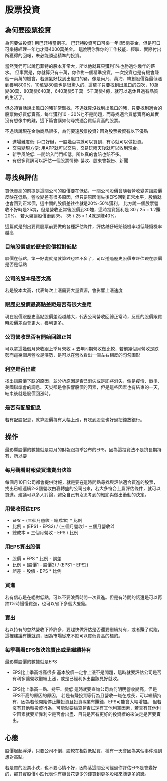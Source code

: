 # 股票投資
## 為何要股票投資
為何要做投資? 用巴菲特當例子。 巴菲特投資可口可樂一年賺5億美金，但是可口可樂總經理一年也才賺4000萬美金。 這說明你靠你的工作技能、經驗、實際付出所獲得的回報，未必能勝過精準的投資。

當然我們可以說巴菲特的股本非常大，所以他就算只獲利1%也勝過你幾年的薪水。 但事實是，你就算只有十萬，你作對一個精準投資，一次投資也是有機會賺個一兩萬的機會。若運氣好找到出風口的豬，像是尚凡、萬海、緯創股價從最低漲到獲利800%，10萬變80萬也是很驚人的，這輩子只要找到出風口的四次，10萬變80萬，80萬變640萬，640萬變5千萬，5千萬變4億，就可以退休且過有品質的生活了。

但必須實話說出風口的豬非常難找，不過就算沒找到出風口的豬，只要找到適合的股票做好買低賣高，每年獲利10 - 30%也不是問題，而尋找適合買低賣高的其實沒有想像中的難，這下篇會講如何尋找適合買低賣高的股票。

不過話說現在金融商品很多，為何要遠股票投資? 因為股票投資有以下優點
* 進場難度低: 戶口好辦，一股幾百塊就可以買到，有心就可以做投資。
* 交易變現方便: 用APP就可以交易，交易玩兩天後就可以收到現金。
* 新手風險低: 一開始入門門檻低，所以真的會賠也賠不多。
* 有很多資訊可以評估一個股票情勢: 營收、股東會報告、新聞

## 尋找與評估
買低賣高的前提是這間公司的股價要在低點，一間公司股價會隨著營收變差讓股價反映在低點，營收變差有很多原因，但只要原因消失後EPS回到正常水平，股價就也會回到正常價，這中間的股價差往往就是20%-50%獲利。
比方說一個股票營收不好時是25塊，但是營收正常後股價到30塊，這時投資獲利是 30 / 25 = 1.2賺20%。 若大盤讓股價衝到35， 35 / 25 = 1.4就是賺40%。

這篇就是列出要買股票前要做的各種評估條件，評估越仔細賠錢機率越低賺錢機率越高

### 目前股價處於歷史股價相對低點
股價在低點，第一好處就是就算跌也跌不多了，可以透過歷史股價來評估現在股價是否是低點

### 公司的股本是否太高
若是股本太高，代表每次上漲需要大量資源，會影響上漲速度

### 跟歷史股價最高點差距是否有很大差距
現在股價跟歷史高點股價差距越越大，代表公司營收回歸正常時，反應的股價跟買時股價差距會更大，獲利更多。

### 公司營收是否有開始回歸正常
可以拿這幾個月營收跟上季月營收 + 去年同期營收做比較，若前幾個月營收是跌勢而這幾個月營收是漲勢，是可以在營收看出一個左右相反的勾勾圖形

### 利空是否出盡
找出讓股價下跌的原因，並分析原因是否已消失或是即將消失，像是疫情、戰爭、美國聯準會的調息、天災都是會影響股價的因素，但是這些因素也有結束的一天，結束後就是股價回漲時。

### 是否有配股配息
若有配股配息，就算股價每有大幅上漲，有吃到股息也好過把錢放銀行。

## 操作
最影響股價的數據就是每月的財報跟每季公布的EPS，因為這投資法不是拚長期持有，所以要

### 每月觀看財報做買進賣出決策
每個月10日公司都會提供財報，就是要在這時間點尋找與評估適合買進的股票，找出已經連續2-3個營收由衰轉盛的公司出來，若大多符合上篇評估條件，就可以買進。建議可以多人討論，避免自己有沒思考到的細節與做出衝動的決定。

### 用營收預估EPS
* EPS = (三個月營收 - 總成本) * 比例
* 比例 = (EPS1 - EPS2) / (三個月營收1 - 三個月營收2)
* 總成本 = 三個月營收 - EPS / 比例

### 用EPS算出股價
* 股價 = EPS * 比例 - 誤差
* 比例 = (股價1 - 股價2) / (EPS1 - EPS2)
* 誤差 = 股價 - EPS * 比例

### 買進
若有信心是在絕對低點，可以不要浪費時間一次買進。但是有時間的話還是可以再跌1%時慢慢買進，也可以省下多個大餐錢。

### 賣出
若以持有的忽然營收下降許多，要趕快做評估是否還要繼續持有，或者賺了就跑，這裡建議有賺就跑，因為市場從來不缺可以買低賣高的標的。

### 每季觀看EPS做決策賣出或是繼續持有
最影響股價的數據就是EPS
* EPS比上季高或高很多
基本股價一定會上漲不是問題，這時就要評估公司是否有利多讓營收繼續上漲，或是已經利多出盡該見好就收。

* EPS比上季高一點、持平、變低
這時就要查詢公司為何明明營收變高，但是EPS不高的原因的原因。
若是有賺投資等行為且營收一職在成長，可以繼續持有，因為若他開始停止賺投資且投資事業有賺錢，EPS可能會大幅增加。
但若沒有其他轉投資行為，可能就要檢查是否試還有其他利空因素，若真有其他利空因素就要斯靠利空是否會出盡、目前是否有更好的投資標的來決定是否要賣出。

## 心態
股價起起浮浮，只要公司不倒，股較在相對低點買，種有一天會因為某個事件漲到想對高點。

若是買的股票小跌，也不要心情不好，因為落這間公司經過你評估EPS是會變好的，那其實股價小跌代表你有機會花更少的錢買到更多股權來賺更多的錢。





